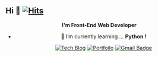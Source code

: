 

  
## Hi 👋  [![Hits](https://hits.seeyoufarm.com/api/count/incr/badge.svg?url=https%3A%2F%2Fgithub.com%2Fo-henry)](https://hits.seeyoufarm.com)
  


<!--
**o-henry/o-henry** is a ✨ _special_ ✨ repository because its `README.md` (this file) appears on your GitHub profile.

Here are some ideas to get you started:

- 🔭 I’m currently working on ...
- 🌱 I’m currently learning ...
- 👯 I’m looking to collaborate on ...
- 🤔 I’m looking for help with ...
- 💬 Ask me about ...
- 📫 How to reach me: ...
- 😄 Pronouns: ...
- ⚡ Fun fact: ...
-->


<div align="center">

<b>I'm Front-End Web Developer</b>

- 🌱  I’m currently learning ... <b>Python !</b>
  
  
  [![Tech Blog](http://img.shields.io/badge/-Tech%20blog-black?style=for-the-badge&logo=github&link=https://o-henry.github.io/)](https://o-henry.github.io/)
  [![Portfoilo](http://img.shields.io/badge/-Portfolio-green?style=for-the-badge&link=https://developer-channing.com/)](https://developer-channing.com/)
  [![Gmail Badge](https://img.shields.io/badge/Gmail-d14836?style=for-the-badge&logo=Gmail&logoColor=white&link=mailto:c.henry.9209@gmail.com)](mailto:c.henry.9209@gmail.com)
  

</div>

